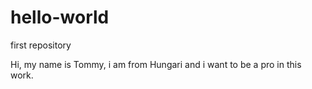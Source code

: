# hello-world

first repository


Hi, my name is Tommy, i am from Hungari and i want to be a pro in this work.
